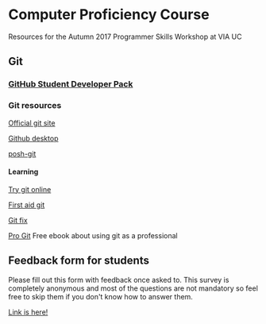 # Computer Proficiency Course

Resources for the Autumn 2017 Programmer Skills Workshop at VIA UC

## Git

### [GitHub Student Developer Pack](https://education.github.com/pack)

### Git resources

[Official git site](https://git-scm.com/)

[Github desktop](https://desktop.github.com/)

[posh-git](https://github.com/dahlbyk/posh-git)

#### Learning

[Try git online](https://try.github.io/)

[First aid git](http://firstaidgit.io/#/)

[Git fix](https://sethrobertson.github.io/GitFixUm/fixup.html)

[Pro Git](https://git-scm.com/book/en/v2) Free ebook about using git as a professional

## Feedback form for students

Please fill out this form with feedback once asked to.
This survey is completely anonymous and most of the questions are not mandatory so feel free to skip them if you don't know how to answer them.

[Link is here!](https://goo.gl/forms/Ee0lsd3tRCDq1O8L2)
